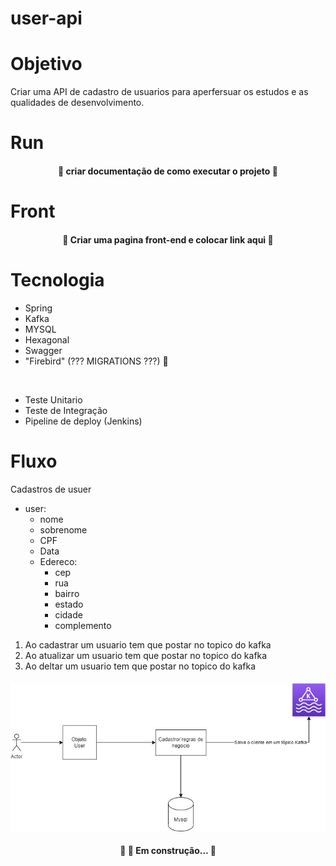 # user-api

# Objetivo

Criar uma API de cadastro de usuarios para aperfersuar os estudos e as qualidades de desenvolvimento.

# Run

<h4 align="center"> 
	🚧 criar documentação de como executar o projeto  🚧 
</h4>


# Front


<h4 align="center"> 
	🚧 Criar uma pagina front-end e colocar link aqui  🚧 
</h4>

# Tecnologia

  - Spring
  - Kafka
  - MYSQL
  - Hexagonal
  - Swagger
  - "Firebird" (??? MIGRATIONS ???) 🚧
  
  <br/>
  
  - Teste Unitario
  - Teste de Integração
  - Pipeline de deploy (Jenkins)


  

# Fluxo

Cadastros de usuer

  - user:
      - nome
      - sobrenome
      - CPF
      - Data
      - Edereco:
          - cep
          - rua
          - bairro
          - estado
          - cidade
          - complemento

1. Ao cadastrar um usuario tem que postar no topico do kafka
2. Ao atualizar um usuario tem que postar no topico do kafka
3. Ao deltar um usuario tem que postar no topico do kafka


<h4 align="center"> 

![./resource/fluxoCadastro.png](./resource/fluxoCadastro.png)
      
</h4>




<h4 align="center"> 
	🚧 🚀 Em construção...  🚧 
</h4>

